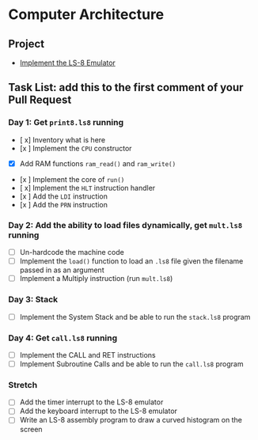 # Computer Architecture

## Project

* [Implement the LS-8 Emulator](ls8/)

## Task List: add this to the first comment of your Pull Request

### Day 1: Get `print8.ls8` running

- [ x] Inventory what is here
- [x ] Implement the `CPU` constructor
- [x] Add RAM functions `ram_read()` and `ram_write()`
- [x ] Implement the core of `run()`
- [ x] Implement the `HLT` instruction handler
- [x ] Add the `LDI` instruction
- [x ] Add the `PRN` instruction

### Day 2: Add the ability to load files dynamically, get `mult.ls8` running

- [ ] Un-hardcode the machine code
- [ ] Implement the `load()` function to load an `.ls8` file given the filename
      passed in as an argument
- [ ] Implement a Multiply instruction (run `mult.ls8`)

### Day 3: Stack

- [ ] Implement the System Stack and be able to run the `stack.ls8` program

### Day 4: Get `call.ls8` running

- [ ] Implement the CALL and RET instructions
- [ ] Implement Subroutine Calls and be able to run the `call.ls8` program

### Stretch

- [ ] Add the timer interrupt to the LS-8 emulator
- [ ] Add the keyboard interrupt to the LS-8 emulator
- [ ] Write an LS-8 assembly program to draw a curved histogram on the screen
